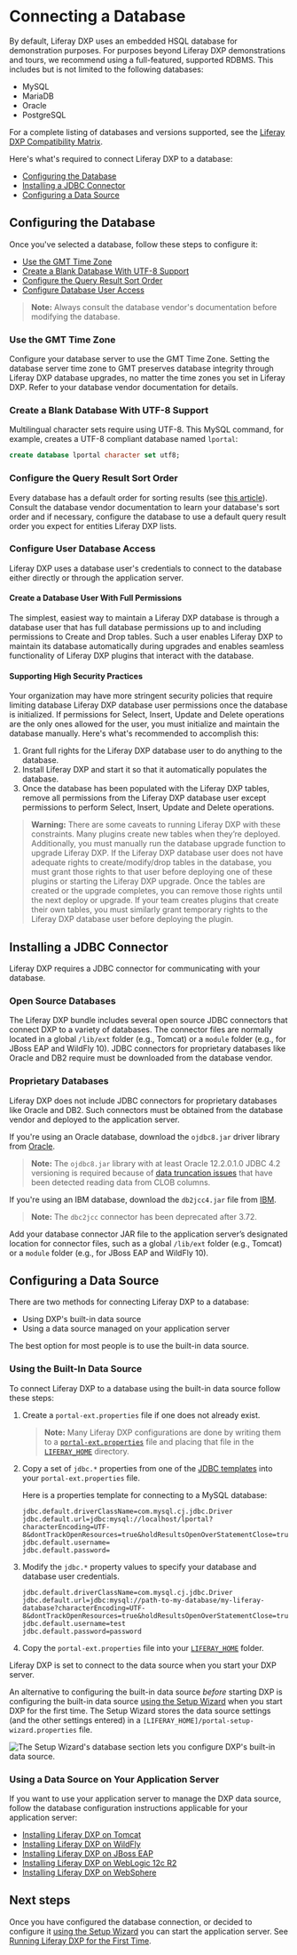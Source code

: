 # Connecting a Database

By default, Liferay DXP uses an embedded HSQL database for demonstration purposes. For purposes beyond Liferay DXP demonstrations and tours, we recommend using a full-featured, supported RDBMS. This includes but is not limited to the following databases:

* MySQL
* MariaDB
* Oracle
* PostgreSQL

For a complete listing of databases and versions supported, see the [Liferay DXP Compatibility Matrix](https://web.liferay.com/documents/14/21598941/Liferay+DXP+7.2+Compatibility+Matrix/b6e0f064-db31-49b4-8317-a29d1d76abf7).

<!-- TODO Update the matrix link to the 7.3 matrix, when it's published - jhinkey -->

Here's what's required to connect Liferay DXP to a database:

* [Configuring the Database](#configuring-the-database)
* [Installing a JDBC Connector](#installing-a-jdbc-connector)
* [Configuring a Data Source](#configuring-a-data-source)

## Configuring the Database

Once you've selected a database, follow these steps to configure it:

* [Use the GMT Time Zone](#use-the-gmt-time-zone)
* [Create a Blank Database With UTF-8 Support](#creatre-a-blank-database-with-utf-8-support)
* [Configure the Query Result Sort Order](#configure-the-query-result-sort-order)
* [Configure Database User Access](#configure-user-database-access)

> **Note:** Always consult the database vendor's documentation before modifying the database.

### Use the GMT Time Zone

Configure your database server to use the GMT Time Zone. Setting the database server time zone to GMT preserves database integrity through Liferay DXP database upgrades, no matter the time zones you set in Liferay DXP. Refer to your database vendor documentation for details.

### Create a Blank Database With UTF-8 Support

Multilingual character sets require using UTF-8. This MySQL command, for example, creates a UTF-8 compliant database named `lportal`:

```sql
create database lportal character set utf8;
```

### Configure the Query Result Sort Order

Every database has a default order for sorting results (see [this article](https://help.liferay.com/hc/en-us/articles/360029315971-Sort-Order-Changed-with-a-Different-Database)). Consult the database vendor documentation to learn your database's sort order and if necessary, configure the database to use a default query result order you expect for entities Liferay DXP lists.

### Configure User Database Access

Liferay DXP uses a database user's credentials to connect to the database either directly or through the application server.

#### Create a Database User With Full Permissions

The simplest, easiest way to maintain a Liferay DXP database is through a database user that has full database permissions up to and including permissions to Create and Drop tables. Such a user enables Liferay DXP to maintain its database automatically during upgrades and enables seamless functionality of Liferay DXP plugins that interact with the database.

#### Supporting High Security Practices

Your organization may have more stringent security policies that require limiting database Liferay DXP database user permissions once the database is initialized. If permissions for Select, Insert, Update and Delete operations are the only ones allowed for the user, you must initialize and maintain the database manually. Here's what's recommended to accomplish this:

1. Grant full rights for the Liferay DXP database user to do anything to the database.
1. Install Liferay DXP and start it so that it automatically populates the database.
1. Once the database has been populated with the Liferay DXP tables, remove all permissions from the Liferay DXP database user except permissions to perform Select, Insert, Update and Delete operations.

> **Warning:** There are some caveats to running Liferay DXP with these constraints. Many plugins create new tables when they’re deployed. Additionally, you must manually run the database upgrade function to upgrade Liferay DXP. If the Liferay DXP database user does not have adequate rights to create/modify/drop tables in the database, you must grant those rights to that user before deploying one of these plugins or starting the Liferay DXP upgrade. Once the tables are created or the upgrade completes, you can remove those rights until the next deploy or upgrade. If your team creates plugins that create their own tables, you must similarly grant temporary rights to the Liferay DXP database user before deploying the plugin.

## Installing a JDBC Connector

Liferay DXP requires a JDBC connector for communicating with your database.

### Open Source Databases

The Liferay DXP bundle includes several open source JDBC connectors that connect DXP to a variety of databases. The connector files are normally located in a global `/lib/ext` folder (e.g., Tomcat) or a `module` folder (e.g., for JBoss EAP and WildFly 10). JDBC connectors for proprietary databases like Oracle and DB2 require must be downloaded from the database vendor.

### Proprietary Databases

Liferay DXP does not include JDBC connectors for proprietary databases like Oracle and DB2. Such connectors must be obtained from the database vendor and deployed to the application server.

If you're using an Oracle database, download the `ojdbc8.jar` driver library from [Oracle](https://www.oracle.com/index.html).

> **Note:** The `ojdbc8.jar` library with at least Oracle 12.2.0.1.0 JDBC 4.2 versioning is required because of [data truncation issues](https://issues.liferay.com/browse/LPS-79229) that have been detected reading data from CLOB columns.

If you're using an IBM database, download  the `db2jcc4.jar` file from [IBM](https://www.ibm.com/).

> **Note:** The `dbc2jcc` connector has been deprecated after 3.72.

Add your database connector JAR file to the application server’s designated location for connector files, such as a global `/lib/ext` folder (e.g., Tomcat) or a `module` folder (e.g., for JBoss EAP and WildFly 10).

## Configuring a Data Source

There are two methods for connecting Liferay DXP to a database:

* Using DXP's built-in data source
* Using a data source managed on your application server

The best option for most people is to use the built-in data source.

### Using the Built-In Data Source

To connect Liferay DXP to a database using the built-in data source follow these steps:

1. Create a `portal-ext.properties` file if one does not already exist.

    > **Note:** Many Liferay DXP configurations are done by writing them to a [`portal-ext.properties`](../14-reference/03-portal-properties.md) file and placing that file in the [`LIFERAY_HOME`](../14-reference/01-liferay-home.md) directory.

1. Copy a set of `jdbc.*` properties from one of the [JDBC templates](../14-reference/05-database-templates.md) into your `portal-ext.properties` file.

    Here is a properties template for connecting to a MySQL database:

    ```properties
    jdbc.default.driverClassName=com.mysql.cj.jdbc.Driver
    jdbc.default.url=jdbc:mysql://localhost/lportal?characterEncoding=UTF-8&dontTrackOpenResources=true&holdResultsOpenOverStatementClose=true&serverTimezone=GMT&useFastDateParsing=false&useUnicode=true
    jdbc.default.username=
    jdbc.default.password=
    ```

1. Modify the `jdbc.*` property values to specify your database and database user credentials.

    ```properties
    jdbc.default.driverClassName=com.mysql.cj.jdbc.Driver
    jdbc.default.url=jdbc:mysql://path-to-my-database/my-liferay-database?characterEncoding=UTF-8&dontTrackOpenResources=true&holdResultsOpenOverStatementClose=true&serverTimezone=GMT&useFastDateParsing=false&useUnicode=true
    jdbc.default.username=test
    jdbc.default.password=password
    ```

1. Copy the `portal-ext.properties` file into your [`LIFERAY_HOME`](../14-reference/01-liferay-home.md) folder.

Liferay DXP is set to connect to the data source when you start your DXP server.

An alternative to configuring the built-in data source *before* starting DXP is configuring the built-in data source [using the Setup Wizard](./05-using-the-setup-wizard.md) when you start DXP for the first time. The Setup Wizard stores the data source settings (and the other settings entered) in a `[LIFERAY_HOME]/portal-setup-wizard.properties` file.

![The Setup Wizard's database section lets you configure DXP's built-in data source.](./connecting-a-database/images/01.png)

### Using a Data Source on Your Application Server

If you want to use your application server to manage the DXP data source, follow the database configuration instructions applicable for your application server:

* [Installing Liferay DXP on Tomcat](./01-installing-liferay-on-an-application-server/01-installing-liferay-on-tomcat.md#database-configuration)
* [Installing Liferay DXP on WildFly](https://help.liferay.com/hc/en-us/articles/360029123751-Installing-Liferay-DXP-on-Wildfly#database-configuration)
* [Installing Liferay DXP on JBoss EAP](https://help.liferay.com/hc/en-us/articles/360028810012-Installing-Liferay-DXP-on-JBoss-EAP#database-configuration)
* [Installing Liferay DXP on WebLogic 12c R2](https://help.liferay.com/hc/en-us/articles/360028831932-Installing-Liferay-DXP-on-WebLogic-12c-R2#database-configuration)
* [Installing Liferay DXP on WebSphere](./01-installing-liferay-on-an-application-server/05-installing-liferay-on-websphere.md)

## Next steps

Once you have configured the database connection, or decided to configure it [using the Setup Wizard](./05-using-the-setup-wizard.md) you can start the application server. See [Running Liferay DXP for the First Time](./02-installation-overview.md#running-liferay-dxp-for-the-first-time).
